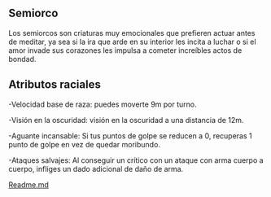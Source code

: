 Semiorco
-
Los semiorcos son criaturas muy emocionales que prefieren actuar antes de meditar, ya sea si la ira que arde en su interior les incita a luchar o si el amor invade sus corazones les impulsa a cometer increíbles actos de bondad.

Atributos raciales
-
-Velocidad base de raza: puedes moverte 9m por turno.

-Visión en la oscuridad: visión en la oscuridad a una distancia de 12m.

-Aguante incansable: Si tus puntos de golpe se reducen a 0, recuperas 1 punto de golpe en vez de quedar moribundo.

-Ataques salvajes: Al conseguir un crítico con un ataque con arma cuerpo a cuerpo, infliges un dado adicional de daño de arma.

[Readme.md](Readme.md)